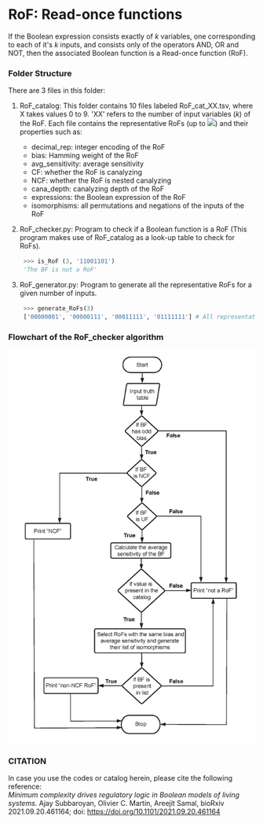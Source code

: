 # RoF: Read-once functions

If the Boolean expression consists exactly of *k* variables, one corresponding to each of it's *k* inputs, and consists only of the operators AND, OR and NOT, then the associated Boolean function is a Read-once function (RoF).

### Folder Structure
There are 3 files in this folder:
  1. RoF_catalog: This folder contains 10 files labeled RoF_cat_XX.tsv, where X takes values 0 to 9. 'XX' refers to the number of input variables (*k*) of the RoF. Each file contains the representative RoFs (up to <img src="https://render.githubusercontent.com/render/math?math=2^{k-1}">) and their properties such as:
       * decimal_rep: integer encoding of the RoF
       * bias: Hamming weight of the RoF
       * avg_sensitivity: average sensitivity
       * CF: whether the RoF is canalyzing
       * NCF: whether the RoF is nested canalyzing
       * cana_depth: canalyzing depth of the RoF
       * expressions: the Boolean expression of the RoF
       * isomorphisms: all permutations and negations of the inputs of the RoF
  
  2. RoF_checker.py: Program to check if a Boolean function is a RoF (This program makes use of RoF_catalog as a look-up table to check for RoFs).
     ```python
      >>> is_RoF (3, '11001101')
      'The BF is not a RoF'
     ```
  
  3. RoF_generator.py: Program to generate all the representative RoFs for a given number of inputs. 
     ```python
      >>> generate_RoFs(3)
      ['00000001', '00000111', '00011111', '01111111'] # All representative RoFs for 3 inputs
     ```
  

### Flowchart of the RoF_checker algorithm
<img src="RoF_checker_flowchart.png">
  

### CITATION
In case you use the codes or catalog herein, please cite the following reference:<br/>
*Minimum complexity drives regulatory logic in Boolean models of living systems*. Ajay Subbaroyan, Olivier C. Martin, Areejit Samal, bioRxiv 2021.09.20.461164; doi: https://doi.org/10.1101/2021.09.20.461164
